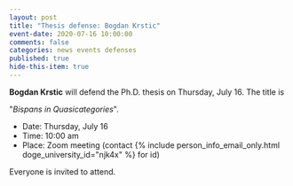 ```yaml
---
layout: post
title: "Thesis defense: Bogdan Krstic"
event-date: 2020-07-16 10:00:00
comments: false
categories: news events defenses
published: true
hide-this-item: true
---
```


**Bogdan Krstic** will defend the Ph.D. thesis on Thursday, July 16.
The title is

"_Bispans in Quasicategories_".

- Date: Thursday, July 16
- Time: 10:00 am 
- Place: Zoom meeting (contact {% include person_info_email_only.html doge_university_id="njk4x" %} for id)

Everyone is invited to attend.
